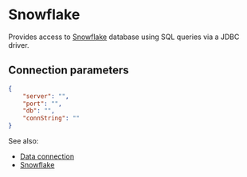 <!-- TITLE: Snowflake -->
<!-- SUBTITLE: -->

# Snowflake

Provides access to [Snowflake](https://www.snowflake.com/) database using SQL queries via a JDBC driver.

## Connection parameters

```json
{
    "server": "",
    "port": "",
    "db": "",
    "connString": ""
}
```

See also:

* [Data connection](../data-connection.md)
* [Snowflake](https://www.snowflake.com/)
